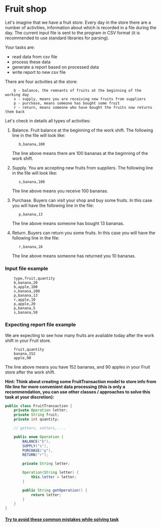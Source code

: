 # Fruit shop

Let's imagine that we have a fruit store. Every day in the store there are a number of activities,
information about which is recorded in a file during the day.
The current input file is sent to the program in CSV format (it is recommended to use standard libraries for parsing).

Your tasks are:

- read data from csv file
- process these data
- generate a report based on processed data
- write report to new csv file

There are four activities at the store:

```text
    b - balance, the remnants of fruits at the beginning of the working day
    s - supply, means you are receiving new fruits from suppliers
    p - purchase, means someone has bought some fruit
    r - return, means someone who have bought the fruits now returns them back
```

Let's check in details all types of activities:

1. Balance. Fruit balance at the beginning of the work shift. The following line in the file will look like:

    ```text
       b,banana,100  
    ```
   The line above means there are 100 bananas at the beginning of the work shift.
2. Supply. You are accepting new fruits from suppliers. The following line in the file will look like:

    ```text
       s,banana,100     
    ```
   The line above means you receive 100 bananas.
3. Purchase. Buyers can visit your shop and buy some fruits. In this case you will have the following line in the file:

    ```text
       p,banana,13  
    ```
   The line above means someone has bought 13 bananas.
4. Return. Buyers can return you some fruits. In this case you will have the following line in the file:

    ```text
       r,banana,10   
    ```
   The line above means someone has returned you 10 bananas.

### Input file example

```text
    type,fruit,quantity
    b,banana,20
    b,apple,100
    s,banana,100
    p,banana,13
    r,apple,10 
    p,apple,20 
    p,banana,5 
    s,banana,50
```

### Expecting report file example

We are expecting to see how many fruits are available today after the work shift in your Fruit store.

```text
    fruit,quantity
    banana,152
    apple,90
```

The line above means you have 152 bananas, and 90 apples in your Fruit store after the work shift.

**Hint: Think about creating some FruitTransaction model to store info from file line for more convenient data
processing
(this is only a recommendation, you can use other classes / approaches to solve this task at your discretion):**

```java
public class FruitTransaction {
    private Operation letter;
    private String fruit;
    private int quantity;

    // getters, setters, ...

    public enum Operation {
        BALANCE("b"),
        SUPPLY("s"),
        PURCHASE("p"),
        RETURN("r");

        private String letter;

        Operation(String letter) {
            this.letter = letter;
        }

        public String getOperation() {
            return letter;
        }
    }
}
```

#### [Try to avoid these common mistakes while solving task](https://mate-academy.github.io/jv-program-common-mistakes/java-core/solid/fruit-shop)

